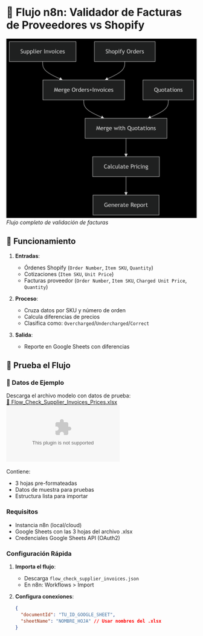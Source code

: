 # 🧾 Flujo n8n: Validador de Facturas de Proveedores vs Shopify

![Diagrama del Flujo](Diagram_Flow_Check_Supplier_Invoices_Prices.png)  
*Flujo completo de validación de facturas*

## 🔄 Funcionamiento
1. **Entradas**:
   - Órdenes Shopify (`Order Number`, `Item SKU`, `Quantity`)
   - Cotizaciones (`Item SKU`, `Unit Price`)
   - Facturas proveedor (`Order Number`, `Item SKU`, `Charged Unit Price`, `Quantity`)

2. **Proceso**:
   - Cruza datos por SKU y número de orden
   - Calcula diferencias de precios
   - Clasifica como: `Overcharged`/`Undercharged`/`Correct`

3. **Salida**:
   - Reporte en Google Sheets con diferencias

## 🚀 Prueba el Flujo

### 📁 Datos de Ejemplo
Descarga el archivo modelo con datos de prueba:  
[🔽 Flow_Check_Supplier_Invoices_Prices.xlsx](https://github.com/tu-usuario/n8n-automations-portfolio/blob/main/Flow_Check_Supplier_Invoices_Prices.xlsx)
![Diagrama del Flujo](Flow_Check_Supplier_Invoices_Prices.xlsx)  

Contiene:
- 3 hojas pre-formateadas
- Datos de muestra para pruebas
- Estructura lista para importar

### Requisitos
- Instancia n8n (local/cloud)
- Google Sheets con las 3 hojas del archivo .xlsx
- Credenciales Google Sheets API (OAuth2)

### Configuración Rápida
1. **Importa el flujo**:
   - Descarga `flow_check_supplier_invoices.json`
   - En n8n: Workflows > Import

2. **Configura conexiones**:
   ```json
   {
     "documentId": "TU_ID_GOOGLE_SHEET",
     "sheetName": "NOMBRE_HOJA" // Usar nombres del .xlsx
   }

